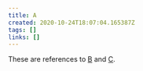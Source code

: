 ```yaml
---
title: A
created: 2020-10-24T18:07:04.165387Z
tags: []
links: []
---
```

These are references to [B](20201024-b.md) and [C](20201024-c.md).
